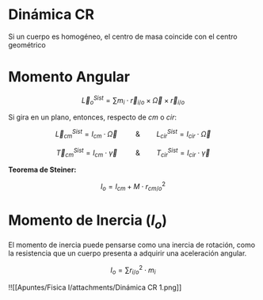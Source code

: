 # Dinámica CR

Si un cuerpo es homogéneo, el centro de masa coincide con el centro geométrico

# Momento Angular

$$
\vec L^{Sist}_{o} = \sum m_i \cdot \vec r_{i/o} \times \vec\Omega\times\vec r_{i/o}
$$

Si gira en un plano, entonces, respecto de $cm$ o $cir$:

$$
\vec L^{Sist}_{cm} = I_{cm} \cdot \vec \Omega \quad\quad\text{ \& }\quad\quad L^{Sist}_{cir} = I_{cir} \cdot \vec \Omega
$$

$$
\vec T^{Sist}_{cm} = I_{cm} \cdot \vec \gamma \quad\quad\text{ \& }\quad\quad T^{Sist}_{cir} = I_{cir} \cdot \vec \gamma
$$

**Teorema de Steiner:**

$$
I_{o} = I_{cm} + M \cdot r^2_{cm/o}
$$

# Momento de Inercia $(I_o)$

El momento de inercia puede pensarse como una inercia de
rotación, como la resistencia que un cuerpo presenta a adquirir una aceleración angular.

$$
I_o = \sum r^2_{i/o} \cdot m_i
$$

!![[Apuntes/Fisica I/attachments/Dinámica CR 1.png]]